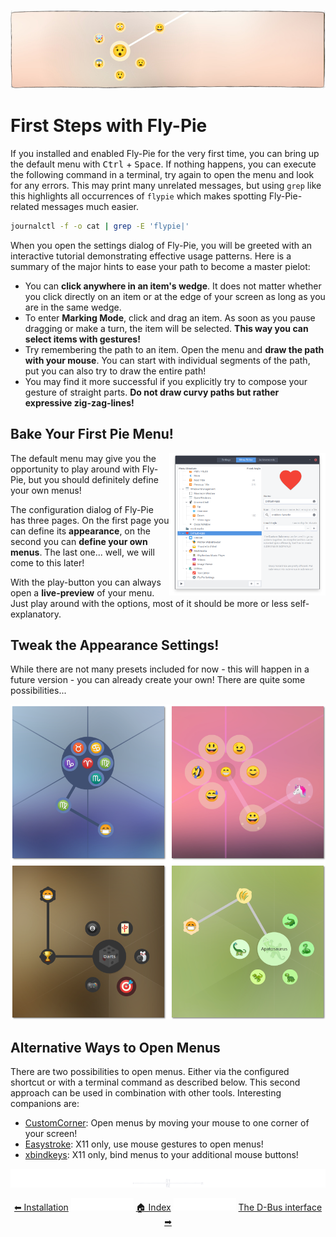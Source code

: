 <p align="center">
  <img src ="pics/banner-01.jpg" />
</p>

# First Steps with Fly-Pie

If you installed and enabled Fly-Pie for the very first time, you can bring up the default menu with <kbd>Ctrl</kbd> + <kbd>Space</kbd>.
If nothing happens, you can execute the following command in a terminal, try again to open the menu and look for any errors.
This may print many unrelated messages, but using `grep` like this highlights all occurrences of `flypie`
which makes spotting Fly-Pie-related messages much easier.

```bash
journalctl -f -o cat | grep -E 'flypie|'
```

When you open the settings dialog of Fly-Pie, you will be greeted with an interactive tutorial demonstrating effective usage patterns.
Here is a summary of the major hints to ease your path to become a master pielot:

* You can **click anywhere in an item's wedge**. It does not matter whether you click directly on an item or at the edge of your screen as long as you are in the same wedge.
* To enter **Marking Mode**, click and drag an item. As soon as you pause dragging or make a turn, the item will be selected. **This way you can select items with gestures!**
* Try remembering the path to an item. Open the menu and **draw the path with your mouse**. You can start with individual segments of the path, put you can also try to draw the entire path!
* You may find it more successful if you explicitly try to compose your gesture of straight parts. **Do not draw curvy paths but rather expressive zig-zag-lines!**

## Bake Your First Pie Menu!

<img align="right" width="250px" src ="pics/menu-editor.png" />

The default menu may give you the opportunity to play around with Fly-Pie, but you should definitely define your own menus!

The configuration dialog of Fly-Pie has three pages. On the first page you can define its **appearance**,
on the second you can **define your own menus**. The last one... well, we will come to this later!

With the play-button you can always open a **live-preview** of your menu.
Just play around with the options, most of it should be more or less self-explanatory.

## Tweak the Appearance Settings!

While there are not many presets included for now - this will happen in a future version - you can already create your own!
There are quite some possibilities...

<img src ="pics/presets.png" />

## Alternative Ways to Open Menus

There are two possibilities to open menus. Either via the configured shortcut or with a
terminal command as described below. This second approach can be used in combination with other tools.
Interesting companions are:

* [CustomCorner](https://extensions.gnome.org/extension/1037/customcorner/): Open menus by moving your mouse to one corner of your screen!
* [Easystroke](https://github.com/thjaeger/easystroke/wiki): X11 only, use mouse gestures to open menus!
* [xbindkeys](http://www.nongnu.org/xbindkeys/xbindkeys.html): X11 only, bind menus to your additional mouse buttons!

<p align="center"><img src ="pics/hr.svg" /></p>
<p align="center">
  <a href="installation.md">&#11013; Installation</a>
  <img src="pics/nav-space.svg"/>
  <a href="../README.md">&#127968; Index</a>
  <img src="pics/nav-space.svg"/>
  <a href="dbus-interface.md">The D-Bus interface &#10145;</a>
</p>
